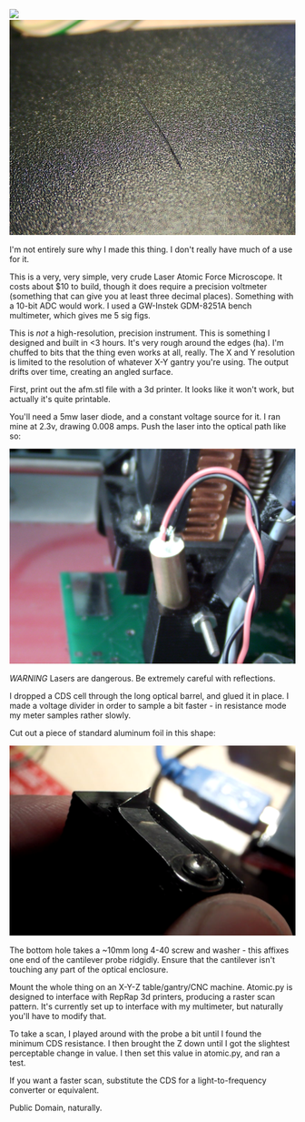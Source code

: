 ![](/figure-5.png)
![](/scratch.jpg)

I'm not entirely sure why I made this thing. I don't really have much of a use for it.

This is a very, very simple, very crude Laser Atomic Force Microscope. It costs about $10 to build, though it does require a precision voltmeter (something that can give you at least three decimal places). Something with a 10-bit ADC would work. I used a GW-Instek GDM-8251A bench multimeter, which gives me 5 sig figs.

This is *not* a high-resolution, precision instrument. This is something I designed and built in <3 hours. It's very rough around the edges (ha). I'm chuffed to bits that the thing even works at all, really. The X and Y resolution is limited to the resolution of whatever X-Y gantry you're using. The output drifts over time, creating an angled surface. 

First, print out the afm.stl file with a 3d printer. It looks like it won't work, but actually it's quite printable.

You'll need a 5mw laser diode, and a constant voltage source for it. I ran mine at 2.3v, drawing 0.008 amps. Push the laser into the optical path like so:

![Like so.](/laser.jpg)

*WARNING* Lasers are dangerous. Be extremely careful with reflections. 

I dropped a CDS cell through the long optical barrel, and glued it in place. I made a voltage divider in order to sample a bit faster - in resistance mode my meter samples rather slowly.

Cut out a piece of standard aluminum foil in this shape:

![Like so.](/probe.png)

The bottom hole takes a ~10mm long 4-40 screw and washer - this affixes one end of the cantilever probe ridgidly. Ensure that the cantilever isn't touching any part of the optical enclosure.

Mount the whole thing on an X-Y-Z table/gantry/CNC machine. Atomic.py is designed to interface with RepRap 3d printers, producing a raster scan pattern. It's currently set up to interface with my multimeter, but naturally you'll have to modify that.

To take a scan, I played around with the probe a bit until I found the minimum CDS resistance. I then brought the Z down until I got the slightest perceptable change in value. I then set this value in atomic.py, and ran a test.

If you want a faster scan, substitute the CDS for a light-to-frequency converter or equivalent.

Public Domain, naturally.


